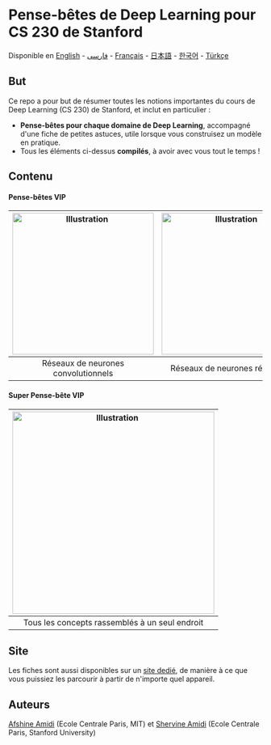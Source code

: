 # Pense-bêtes de Deep Learning pour CS 230 de Stanford
Disponible en [English](https://github.com/afshinea/stanford-cs-230-deep-learning/tree/master/en) -  [فارسی](https://github.com/afshinea/stanford-cs-230-deep-learning/tree/master/fa) -  [Français](https://github.com/afshinea/stanford-cs-230-deep-learning/tree/master/fr) - [日本語](https://github.com/afshinea/stanford-cs-230-deep-learning/tree/master/ja) - [한국어](https://stanford.edu/~shervine/l/ko/teaching/cs-230/cheatsheet-convolutional-neural-networks) -  [Türkçe](https://github.com/afshinea/stanford-cs-230-deep-learning/tree/master/tr)

## But
Ce repo a pour but de résumer toutes les notions importantes du cours de Deep Learning (CS 230) de Stanford, et inclut en particulier :
- **Pense-bêtes pour chaque domaine de Deep Learning**, accompagné d'une fiche de petites astuces, utile lorsque vous construisez un modèle en pratique.
- Tous les éléments ci-dessus **compilés**, à avoir avec vous tout le temps !

## Contenu
#### Pense-bêtes VIP
|<a href="https://github.com/afshinea/stanford-cs-230-deep-learning/blob/master/fr/pense-bete-reseaux-neurones-convolutionnels.pdf"><img src="https://stanford.edu/~shervine/teaching/cs-230/illustrations/cover/fr-001.png?" alt="Illustration" width="280px"/></a>|<a href="https://github.com/afshinea/stanford-cs-230-deep-learning/blob/master/fr/pense-bete-reseaux-neurones-recurrents.pdf"><img src="https://stanford.edu/~shervine/teaching/cs-230/illustrations/cover/fr-002.png?" alt="Illustration" width="280px"/></a>|<a href="https://github.com/afshinea/stanford-cs-230-deep-learning/blob/master/fr/pense-bete-petites-astuces-apprentissage-profond.pdf"><img src="https://stanford.edu/~shervine/teaching/cs-230/illustrations/cover/fr-003.png?" alt="Illustration" width="280px"/></a>|
|:--:|:--:|:--:|
|Réseaux de neurones convolutionnels|Réseaux de neurones récurrents|Petites astuces|

#### Super Pense-bête VIP
|<a href="https://github.com/afshinea/stanford-cs-230-deep-learning/blob/master/fr/super-pense-bete-apprentissage-profond.pdf"><img src="https://stanford.edu/~shervine/teaching/cs-230/illustrations/cover/fr-004.png?" alt="Illustration" width="400px"/></a>|
|:--:|
|Tous les concepts rassemblés à un seul endroit|

## Site
Les fiches sont aussi disponibles sur un [site dedié](https://stanford.edu/~shervine/l/fr/teaching/cs-230), de manière à ce que vous puissiez les parcourir à partir de n'importe quel appareil.

## Auteurs
[Afshine Amidi](https://twitter.com/afshinea) (Ecole Centrale Paris, MIT) et [Shervine Amidi](https://twitter.com/shervinea) (Ecole Centrale Paris, Stanford University)
